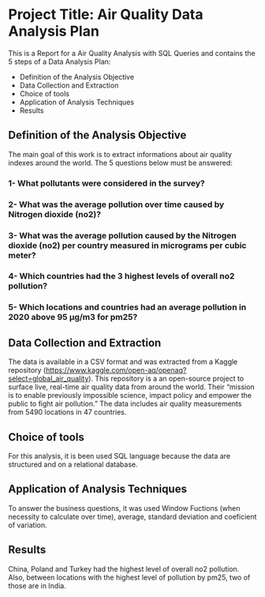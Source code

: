 # Project Title: Air Quality Data Analysis Plan

This is a Report for a Air Quality Analysis with SQL Queries and contains the 5 steps of a Data Analysis Plan: 
* Definition of the Analysis Objective
* Data Collection and Extraction
* Choice of tools
* Application of Analysis Techniques
* Results


## Definition of the Analysis Objective

The main goal of this work is to extract informations about air quality indexes around the world. The 5 questions below must be answered:

### 1- What pollutants were considered in the survey?
### 2- What was the average pollution over time caused by Nitrogen dioxide (no2)?
### 3- What was the average pollution caused by the Nitrogen dioxide (no2) per country measured in micrograms per cubic meter?
### 4- Which countries had the 3 highest levels of overall no2 pollution?
### 5- Which locations and countries had an average pollution in 2020 above 95 µg/m3 for pm25?

## Data Collection and Extraction

The data is available in a CSV format and was extracted from a Kaggle repository (https://www.kaggle.com/open-aq/openaq?select=global_air_quality). This repository is a an open-source project to surface live, real-time air quality data from around the world. Their “mission is to enable previously impossible science, impact policy and empower the public to fight air pollution.” The data includes air quality measurements from 5490 locations in 47 countries.

## Choice of tools

For this analysis, it is been used SQL language because the data are structured and on a relational database.

## Application of Analysis Techniques

To answer the business questions, it was used Window Fuctions (when necessity to calculate over time), average, standard deviation and coeficient of variation.

## Results

China, Poland and Turkey had the highest level of overall no2 pollution. Also, between locations with the highest level of pollution by pm25, two of those are in India.
